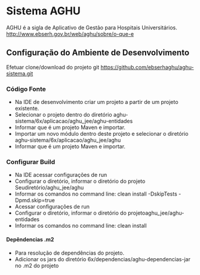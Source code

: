 # Sistema AGHU

AGHU é a sigla de Aplicativo de Gestão para Hospitais Universitários.
http://www.ebserh.gov.br/web/aghu/sobre/o-que-e



## Configuração do Ambiente de Desenvolvimento

Efetuar clone/download do projeto git
https://github.com/ebserhaghu/aghu-sistema.git	

 ### Código Fonte

 * Na IDE de desenvolvimento criar um projeto a partir de um projeto existente.
 * Selecionar o projeto dentro do diretório aghu-sistema/6x/aplicacao/aghu_jee/aghu-entidades
 * Informar que é um projeto Maven e importar.
 * Importar um novo módulo dentro deste projeto e selecionar o diretório aghu-sistema/6x/aplicacao/aghu_jee/aghu
 * Informar que é um projeto Maven e importar.

 ### Configurar Build
 
 * Na IDE acessar configurações de run 
 * Configurar o diretório, informar o diretório do projeto Seudiretório/aghu_jee/aghu
 * Informar os comandos no command line: clean install -DskipTests -Dpmd.skip=true 
 * Acessar configurações de run
 * Configurar o diretório, informar o diretório do projetoaghu_jee/aghu-entidades
 * Informar os comandos no command line: clean install

 #### Depêndencias .m2

 * Para resolução de dependências do projeto.
 * Adicionar os jars do diretório 6x/dependencias/aghu-dependencias-jar no .m2 do projeto

